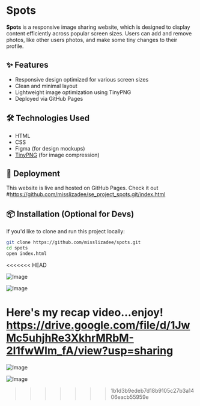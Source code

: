 # Spots

**Spots** is a responsive image sharing website, which is designed to display content efficiently across popular screen sizes. Users can add and remove photos, like other users photos, and make some tiny changes to their profile.

## ✨ Features

- Responsive design optimized for various screen sizes
- Clean and minimal layout
- Lightweight image optimization using TinyPNG
- Deployed via GitHub Pages

## 🛠️ Technologies Used

- HTML
- CSS
- Figma (for design mockups)
- [TinyPNG](https://tinypng.com/) (for image compression)

## 🚀 Deployment

This website is live and hosted on GitHub Pages. Check it out #https://github.com/misslizadee/se_project_spots.git/index.html

## 📦 Installation (Optional for Devs)

If you'd like to clone and run this project locally:

```bash
git clone https://github.com/misslizadee/spots.git
cd spots
open index.html
```

<<<<<<< HEAD

![Image](https://github.com/user-attachments/assets/c5993a57-9651-4271-996d-b24015b25be9)

![Image](https://github.com/user-attachments/assets/137de26a-0324-4e3a-a0a1-fd991cf6cdf8)

# Here's my recap video...enjoy! https://drive.google.com/file/d/1JwMc5uhjhRe3XkhrMRbM-2l1fwWlm_fA/view?usp=sharing

![Image](https://github.com/user-attachments/assets/c5993a57-9651-4271-996d-b24015b25be9)

![Image](https://github.com/user-attachments/assets/137de26a-0324-4e3a-a0a1-fd991cf6cdf8)

> > > > > > > 1b1d3b9edeb7d18b9105c27b3a1406eacb55959e
